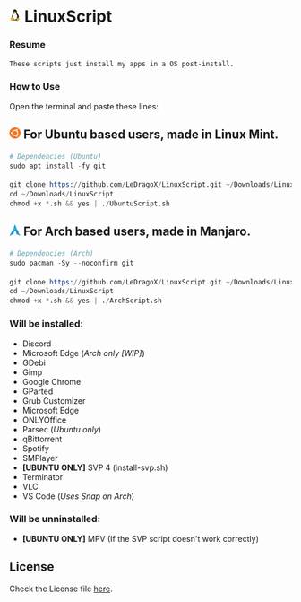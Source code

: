 <h1>
  <img width=4% src=./images/LinuxTux.png>
  LinuxScript
</h1>

### Resume
    These scripts just install my apps in a OS post-install.

### How to Use

  Open the terminal and paste these lines:

## <img width=4% src=./images/Ubuntu-icon.webp> For Ubuntu based users, made in Linux Mint.

```s
# Dependencies (Ubuntu)
sudo apt install -fy git

git clone https://github.com/LeDragoX/LinuxScript.git ~/Downloads/LinuxScript
cd ~/Downloads/LinuxScript
chmod +x *.sh && yes | ./UbuntuScript.sh
```

## <img width=4% src=./images/ArchLinux-icon.png> For Arch based users, made in Manjaro.
```s
# Dependencies (Arch)
sudo pacman -Sy --noconfirm git

git clone https://github.com/LeDragoX/LinuxScript.git ~/Downloads/LinuxScript
cd ~/Downloads/LinuxScript
chmod +x *.sh && yes | ./ArchScript.sh
```

### Will be installed:
- Discord
- Microsoft Edge (*Arch only [WIP]*)
- GDebi
- Gimp
- Google Chrome
- GParted
- Grub Customizer
- Microsoft Edge
- ONLYOffice
- Parsec (*Ubuntu only*)
- qBittorrent
- Spotify
- SMPlayer
- **[UBUNTU ONLY]** SVP 4 (install-svp.sh)
- Terminator
- VLC
- VS Code (*Uses Snap on Arch*)

### Will be unninstalled:
- **[UBUNTU ONLY]** MPV (If the SVP script doesn't work correctly)

## License

Check the License file [here](LICENSE).